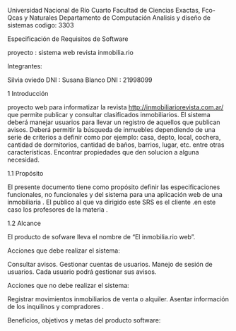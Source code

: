 ﻿Universidad Nacional de Río Cuarto
Facultad de Ciencias Exactas, Fco-Qcas y Naturales
Departamento de Computación
Analisis y diseño de sistemas 
codigo: 3303



Especificación de Requisitos de Software





proyecto :
  sistema web revista inmobilia.rio


Integrantes:

Silvia oviedo DNI :
Susana Blanco DNI : 21998099










1 Introducción





proyecto web para informatizar la revista http://inmobiliariorevista.com.ar/ que permite publicar y consultar clasificados inmobiliarios. 
El sistema deberá manejar usuarios para llevar un registro de aquellos que publican avisos. Deberá permitir la búsqueda de inmuebles dependiendo de una serie de criterios a definir como por ejemplo: casa, depto, local, cochera, cantidad de dormitorios, cantidad de baños, barrios, lugar, etc. entre otras características.
Encontrar propiedades que den solucion a alguna necesidad.


1.1 Propósito

El presente documento tiene como propósito definir  las especificaciones funcionales, no
funcionales y del sistema para una aplicación web de una inmobiliaria .
El publico al que va dirigido este SRS es el cliente .en este caso los profesores de la materia .


1.2 Alcance



El producto de sofware lleva el nombre de “El inmobilia.rio web”.

Acciones que debe realizar el sistema:
 
Consultar avisos.
Gestionar  cuentas de usuarios.
Manejo de sesión de usuarios.
Cada usuario podrá gestionar sus avisos.

Acciones que no debe realizar el sistema:

Registrar movimientos inmobiliarios de venta o alquiler.
Asentar información de los inquilinos y compradores .






Beneficios, objetivos y metas del producto software:





